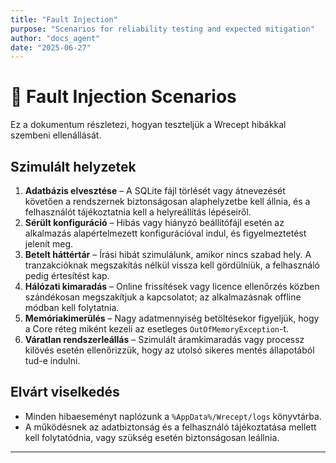```yaml
---
title: "Fault Injection"
purpose: "Scenarios for reliability testing and expected mitigation"
author: "docs_agent"
date: "2025-06-27"
---
```


# 🐞 Fault Injection Scenarios

Ez a dokumentum részletezi, hogyan teszteljük a Wrecept hibákkal szembeni ellenállását.

## Szimulált helyzetek

1. **Adatbázis elvesztése** – A SQLite fájl törlését vagy átnevezését követően a rendszernek biztonságosan alaphelyzetbe kell állnia, és a felhasználót tájékoztatnia kell a helyreállítás lépéseiről.
2. **Sérült konfiguráció** – Hibás vagy hiányzó beállítófájl esetén az alkalmazás alapértelmezett konfigurációval indul, és figyelmeztetést jelenít meg.
3. **Betelt háttértár** – Írási hibát szimulálunk, amikor nincs szabad hely. A tranzakcióknak megszakítás nélkül vissza kell gördülniük, a felhasználó pedig értesítést kap.
4. **Hálózati kimaradás** – Online frissítések vagy licence ellenőrzés közben szándékosan megszakítjuk a kapcsolatot; az alkalmazásnak offline módban kell folytatnia.
5. **Memóriakimerülés** – Nagy adatmennyiség betöltésekor figyeljük, hogy a Core réteg miként kezeli az esetleges `OutOfMemoryException`-t.
6. **Váratlan rendszerleállás** – Szimulált áramkimaradás vagy processz kilövés esetén ellenőrizzük, hogy az utolsó sikeres mentés állapotából tud-e indulni.

## Elvárt viselkedés

* Minden hibaeseményt naplózunk a `%AppData%/Wrecept/logs` könyvtárba.
* A működésnek az adatbiztonság és a felhasználó tájékoztatása mellett kell folytatódnia, vagy szükség esetén biztonságosan leállnia.

---
